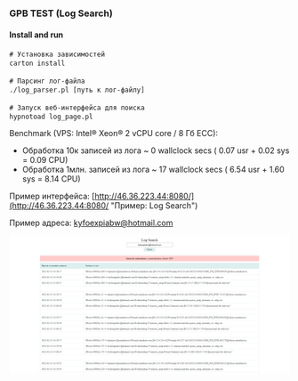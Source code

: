 ### GPB TEST (Log Search)

#### Install and run

```shell
# Установка зависимостей
carton install

# Парсинг лог-файла
./log_parser.pl [путь к лог-файлу]

# Запуск веб-интерфейса для поиска
hypnotoad log_page.pl
```

Benchmark (VPS: Intel® Xeon® 2 vCPU core / 8 Гб ECC):
- Обработка 10к записей из лога ~ 0 wallclock secs ( 0.07 usr +  0.02 sys =  0.09 CPU)
- Обработка 1млн. записей из лога ~ 17 wallclock secs ( 6.54 usr +  1.60 sys =  8.14 CPU)

Пример интерфейса: [http://46.36.223.44:8080/](http://46.36.223.44:8080/ "Пример: Log Search")

Пример адреса: kyfoexpiabw@hotmail.com

![alt text](screenshot.png "screenshot")
